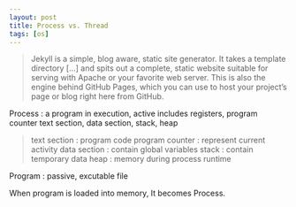 ```yaml
---
layout: post
title: Process vs. Thread
tags: [os]
---
```



  > Jekyll is a simple, blog aware, static site generator. It takes a template directory [...] and spits out a complete, static website suitable for serving with Apache or your favorite web server. This is also the engine behind GitHub Pages, which you can use to host your project’s page or blog right here from GitHub.

Process : a program in execution, active
  includes registers, program counter text section, data section, stack, heap
> text section : program code
program counter : represent current activity
data section : contain global variables
stack : contain temporary data
heap : memory during process runtime

Program : passive, excutable file

When program is loaded into memory, It becomes Process.

